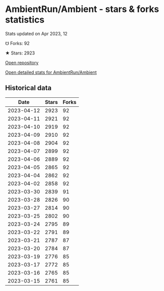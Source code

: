 # AmbientRun/Ambient - stars & forks statistics

Stats updated on Apr 2023, 12

☋ Forks: 92

★ Stars: 2923

[Open repository](https://github.com/AmbientRun/Ambient)

[Open detailed stats for AmbientRun/Ambient](https://reviewgithub.com/rep/AmbientRun/Ambient)

## Historical data
| Date | Stars | Forks |
|------|-------|-------|
| 2023-04-12 | 2923 | 92 | 
| 2023-04-11 | 2921 | 92 | 
| 2023-04-10 | 2919 | 92 | 
| 2023-04-09 | 2910 | 92 | 
| 2023-04-08 | 2904 | 92 | 
| 2023-04-07 | 2899 | 92 | 
| 2023-04-06 | 2889 | 92 | 
| 2023-04-05 | 2865 | 92 | 
| 2023-04-04 | 2862 | 92 | 
| 2023-04-02 | 2858 | 92 | 
| 2023-03-30 | 2839 | 91 | 
| 2023-03-28 | 2826 | 90 | 
| 2023-03-27 | 2814 | 90 | 
| 2023-03-25 | 2802 | 90 | 
| 2023-03-24 | 2795 | 89 | 
| 2023-03-22 | 2791 | 89 | 
| 2023-03-21 | 2787 | 87 | 
| 2023-03-20 | 2784 | 87 | 
| 2023-03-19 | 2776 | 85 | 
| 2023-03-17 | 2772 | 85 | 
| 2023-03-16 | 2765 | 85 | 
| 2023-03-15 | 2761 | 85 | 


